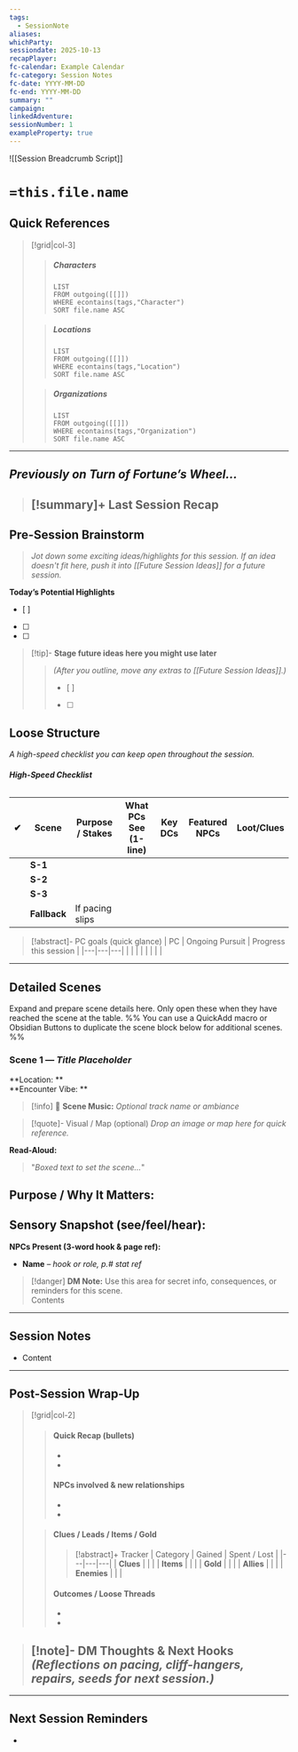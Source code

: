 ```yaml
---
tags:
  - SessionNote
aliases:
whichParty:
sessiondate: 2025-10-13
recapPlayer:
fc-calendar: Example Calendar
fc-category: Session Notes
fc-date: YYYY-MM-DD
fc-end: YYYY-MM-DD
summary: ""
campaign:
linkedAdventure:
sessionNumber: 1
exampleProperty: true
---
```

![[Session Breadcrumb Script]]
# `=this.file.name`

## Quick References
> [!grid|col-3]
>> ##### Characters
>> ```dataview
>> LIST
>> FROM outgoing([[]])
>> WHERE econtains(tags,"Character")
>> SORT file.name ASC
>> ```
>
>
>> ##### Locations
>> ```dataview
>> LIST
>> FROM outgoing([[]])
>> WHERE econtains(tags,"Location")
>> SORT file.name ASC
>> ```
>
>
>> ##### Organizations
>> ```dataview
>> LIST
>> FROM outgoing([[]])
>> WHERE econtains(tags,"Organization")
>> SORT file.name ASC
>> ```

---

## *Previously on Turn of Fortune’s Wheel…*
> [!summary]+ **Last Session Recap**
> - 
## Pre-Session Brainstorm
> *Jot down some exciting ideas/highlights for this session. If an idea doesn't fit here, push it into [[Future Session Ideas]] for a future session.* 

**Today’s Potential Highlights**
- [ ] 
- [ ] 
- [ ] 

> [!tip]- **Stage future ideas here you might use later**  
> > *(After you outline, move any extras to [[Future Session Ideas]].)*
>> - [ ] 
>> - [ ] 
## Loose Structure 
*A high-speed checklist you can keep open throughout the session.*  
###### **High-Speed Checklist**

| ✔   | **Scene**    | **Purpose / Stakes** | **What PCs See (1-line)** | **Key DCs** | **Featured NPCs** | **Loot/Clues** |
| --- | ------------ | -------------------- | ------------------------- | ----------- | ----------------- | -------------- |
|     | **S-1**      |                      |                           |             |                   |                |
|     | **S-2**      |                      |                           |             |                   |                |
|     | **S-3**      |                      |                           |             |                   |                |
|     | **Fallback** | If pacing slips      |                           |             |                   |                |


> [!abstract]- PC goals (quick glance)
> | PC | Ongoing Pursuit | Progress this session |
> |---|---|---|
> |  |  |  |
> |  |  |  |

---

## Detailed Scenes
Expand and prepare scene details here. Only open these when they have reached the scene at the table.
%% You can use a QuickAdd macro or Obsidian Buttons to duplicate the scene block below for additional scenes. %%


### Scene 1 — *Title Placeholder*
**Location: **  
**Encounter Vibe: **  
> [!info] 🎵 **Scene Music:** *Optional track name or ambiance*  
> 

> [!quote]- Visual / Map (optional)
> *Drop an image or map here for quick reference.*  
> <!-- ![[your-image-or-map.png]] -->

**Read-Aloud:**  
> "*Boxed text to set the scene...*"
 
 **Purpose / Why It Matters:**
 - 

**Sensory Snapshot (see/feel/hear):**  
- 

**NPCs Present (3-word hook & page ref):**  
- **Name** – *hook or role, p.# stat ref*  


> [!danger] **DM Note:** Use this area for secret info, consequences, or reminders for this scene.  
> Contents
---

## Session Notes
- Content

---

## Post-Session Wrap-Up
> [!grid|col-2]
>> #### Quick Recap (bullets)
>> - 
>> - 
>>
>> #### NPCs involved & new relationships
>> - 
>> - 
>
>> #### Clues / Leads / Items / Gold
>> > [!abstract]+ Tracker
>> > | Category | Gained | Spent / Lost |
>> > |---|---|---|
>> > | **Clues** |  |  |
>> > | **Items** |  |  |
>> > | **Gold**  |  |  |
>> > | **Allies**  |  |  |
>> > | **Enemies**  |  |  |
>>
>> #### Outcomes / Loose Threads
>> - 
>> - 


> [!note]- DM Thoughts & Next Hooks
> *(Reflections on pacing, cliff-hangers, repairs, seeds for next session.)*
> - 


---

## Next Session Reminders
- 
